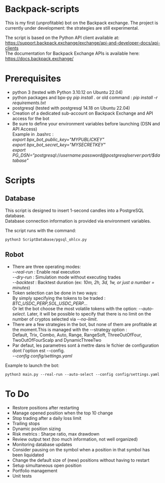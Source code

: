 # Backpack-scripts

This is my first (unprofitable) bot on the Backpack exchange. The project is currently under development: the strategies are still experimental.  

The script is based on the Python API client available at: https://support.backpack.exchange/exchange/api-and-developer-docs/api-clients  
The documentation for Backpack Exchange APIs is available here: https://docs.backpack.exchange/  


# Prerequisites
*  python 3 (tested with Python 3.10.12 on Ubuntu 22.04)
*  python packages and bpx-py
  *pip install .*  or old command : *pip install -r requirements.txt*  
*  postgresql (tested with postgresql 14.18 on Ubuntu 22.04)
*  Creation of a dedicated sub-account on Backpack Exchange and API access for the bot
*  Be sure to define your environment variables before launching (DSN and API Access)  
Example in .bashrc :  
*export bpx_bot_public_key="MYPUBLICKEY"*  
*export bpx_bot_secret_key="MYSECRETKEY"*  
*export PG_DSN="postgresql://$username:$password@$postgresqlserver:$port/$database"*  
  
  
# Scripts  
## Database  
This script is designed to insert 1-second candles into a PostgreSQL database.  
Database connection information is provided via environment variables.  


The script runs with the command: 

    python3 ScriptDatabase/pgsql_ohlcv.py   

## Robot
*   There are three operating modes:  
*--real-run* : Enable real execution  
*--dry-run* : Simulation mode without executing trades  
*--backtest* : Backtest duration (ex: *10m, 2h, 3d, 1w, or just a number = minutes*)  
*   Token selection can be done in two ways:  
By simply specifying the tokens to be traded : *BTC_USDC_PERP,SOL_USDC_PERP...*  
Or let the bot choose the most volatile tokens with the option: *--auto-select*. Later, it will be possible to specify that there is no limit on the number of cryptos selected via *--no-limit*.  
*   There are a few strategies in the bot, but none of them are profitable at the moment.This is managed with the --strategy option :  
Default, Trix, Combo, Auto, Range, RangeSoft, ThreeOutOfFour, TwoOutOfFourScalp and DynamicThreeTwo  
*   Par defaut, les parametres sont à mettre dans le fichier de configuration dont l'option est --config.  
*--config config/settings.yaml*  

Example to launch the bot:  
        
    python3 main.py --real-run --auto-select --config config/settings.yaml

# To Do  
* Restore positions after restarting
* Manage opened position when the top 10 change
* Stop trading after a daily loss limit
* Trailing stops
* Dynamic position sizing
* Risk metrics : Sharpe ratio, max drawdown
* Review output text (too much information, not well organized)
* Monitoring database updates
* Consider pausing on the symbol when a position in that symbol has been liquidated
* Change the default size of (new) positions without having to restart
* Setup simultaneous open position
* Portfolio management
* Unit tests
